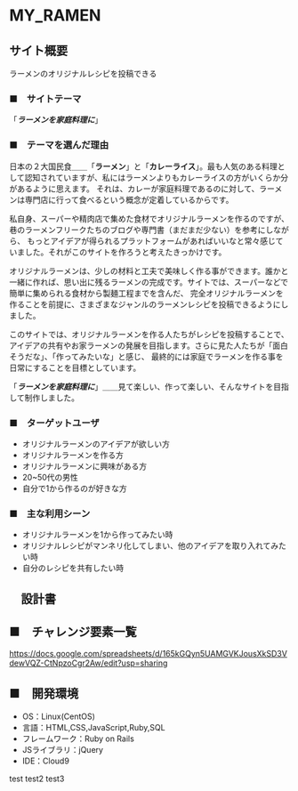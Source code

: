 # MY_RAMEN

## サイト概要
ラーメンのオリジナルレシピを投稿できる



### ■　サイトテーマ
「***ラーメンを家庭料理に***」


 ### ■　テーマを選んだ理由
日本の２大国民食＿＿「**ラーメン**」と「**カレーライス**」。最も人気のある料理として認知されていますが、私にはラーメンよりもカレーライスの方がいくらか分があるように思えます。
それは、カレーが家庭料理であるのに対して、ラーメンは専門店に行って食べるという概念が定着しているからです。

私自身、スーパーや精肉店で集めた食材でオリジナルラーメンを作るのですが、巷のラーメンフリークたちのブログや専門書（まだまだ少ない）を参考にしながら、
もっとアイデアが得られるプラットフォームがあればいいなと常々感じていました。それがこのサイトを作ろうと考えたきっかけです。

オリジナルラーメンは、少しの材料と工夫で美味しく作る事ができます。誰かと一緒に作れば、思い出に残るラーメンの完成です。サイトでは、スーパーなどで簡単に集められる食材から製麺工程までを含んだ、
完全オリジナルラーメンを作ることを前提に、さまざまなジャンルのラーメンレシピを投稿できるようにしました。

このサイトでは、オリジナルラーメンを作る人たちがレシピを投稿することで、アイデアの共有やお家ラーメンの発展を目指します。さらに見た人たちが「面白そうだな」、「作ってみたいな」と感じ、
最終的には家庭でラーメンを作る事を日常にすることを目標としています。

「***ラーメンを家庭料理に***」＿＿見て楽しい、作って楽しい、そんなサイトを目指して制作しました。



### ■　ターゲットユーザ
* オリジナルラーメンのアイデアが欲しい方
* オリジナルラーメンを作る方
* オリジナルラーメンに興味がある方
* 20~50代の男性
* 自分で1から作るのが好きな方

### ■　主な利用シーン
* オリジナルラーメンを1から作ってみたい時
* オリジナルレシピがマンネリ化してしまい、他のアイデアを取り入れてみたい時
* 自分のレシピを共有したい時


## 　設計書

## ■　チャレンジ要素一覧
<https://docs.google.com/spreadsheets/d/165kGQyn5UAMGVKJousXkSD3VdewVQZ-CtNpzoCgr2Aw/edit?usp=sharing>

## ■　開発環境
- OS：Linux(CentOS)
- 言語：HTML,CSS,JavaScript,Ruby,SQL
- フレームワーク：Ruby on Rails
- JSライブラリ：jQuery
- IDE：Cloud9

test
test2
test3
